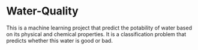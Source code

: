 # Water-Quality
This is a machine learning project that predict the potability of water based on its physical and chemical properties. It is a classification problem that predicts whether this water is good or bad.
